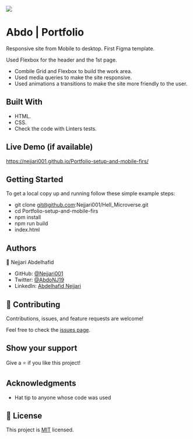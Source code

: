 ![](https://img.shields.io/badge/Microverse-blueviolet)

# Abdo | Portfolio

Responsive site from Mobile to desktop. First Figma template.

 Used Flexbox for the header and the 1st page.
- Combile Grid and Flexbox to build the work area.
- Used media queries to make the site responsive.
- Used animations a transitions to make the site more friendly to the user.


## Built With

- HTML.
- CSS.
- Check the code with Linters tests.

## Live Demo (if available)
https://nejjari001.github.io/Portfolio-setup-and-mobile-firs/

## Getting Started

To get a local copy up and running follow these simple example steps:
- git clone git@github.com:Nejjari001/Hell_Microverse.git
- cd Portfolio-setup-and-mobile-firs
- npm install
- npm run build
- index.html


## Authors

👤 Nejjari Abdelhafid

- GitHub: [@Nejjari001](https://github.com/Nejjari001)
- Twitter: [@AbdoNJ19](https://https://twitter.com/AbdoNJ19)
- LinkedIn: [Abdelhafid Nejjari](https://www.linkedin.com/in/abdelhafid-nejjari/)

## 🤝 Contributing

Contributions, issues, and feature requests are welcome!

Feel free to check the [issues page](../../issues/).

## Show your support

Give a ⭐️ if you like this project!

## Acknowledgments

- Hat tip to anyone whose code was used

## 📝 License

This project is [MIT](./LICENSE) licensed.
